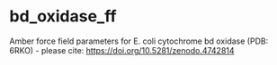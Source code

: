 # bd_oxidase_ff
Amber force field parameters for E. coli cytochrome bd oxidase (PDB: 6RKO) - please cite: https://doi.org/10.5281/zenodo.4742814
